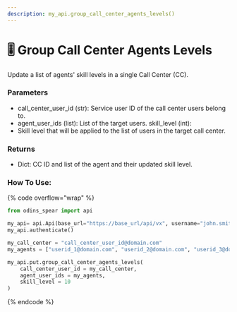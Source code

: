 ```yaml
---
description: my_api.group_call_center_agents_levels()
---
```


# 🎚 Group Call Center Agents Levels

Update a list of agents' skill levels in a single Call Center (CC).

### Parameters&#x20;

* call\_center\_user\_id (str): Service user ID of the call center users belong to.&#x20;
* agent\_user\_ids (list): List of the target users. skill\_level (int):&#x20;
* Skill level that will be applied to the list of users in the target call center.

### Returns

* Dict: CC ID and list of the agent and their updated skill level.

### How To Use:

{% code overflow="wrap" %}
```python
from odins_spear import api

my_api= api.Api(base_url="https://base_url/api/vx", username="john.smith", password="ODIN_INSTANCE_1")
my_api.authenticate()

my_call_center = "call_center_user_id@domain.com"
my_agents = ["userid_1@domain.com", "userid_2@domain.com", "userid_3@domain.com"]

my_api.put.group_call_center_agents_levels(
    call_center_user_id = my_call_center,
    agent_user_ids = my_agents,
    skill_level = 10
)
```
{% endcode %}
